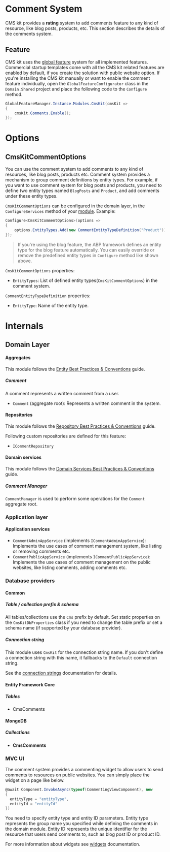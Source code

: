 # Comment System

CMS kit provides a **rating** system to add comments feature to any kind of resource, like blog posts, products, etc. This section describes the details of the comments system.

## Feature

CMS kit uses the [global feature](https://docs.abp.io/en/abp/latest/Global-Features) system for all implemented features. Commercial startup templates come with all the CMS kit related features are enabled by default, if you create the solution with public website option. If you're installing the CMS kit manually or want to enable the comment feature individually, open the `GlobalFeatureConfigurator` class in the `Domain.Shared` project and place the following code to the `Configure ` method.

```csharp
GlobalFeatureManager.Instance.Modules.CmsKit(cmsKit =>
{
    cmsKit.Comments.Enable();
});
```

# Options

## CmsKitCommentOptions

You can use the comment system to add comments to any kind of resources, like blog posts, products etc. Comment system provides a mechanism to group comment definitions by entity types. For example, if you want to use comment system for blog posts and products, you need to define two entity types named `BlogPosts` and `Product`, and add comments under these entity types.

`CmsKitCommentOptions` can be configured in the domain layer, in the `ConfigureServices` method of your [module](https://docs.abp.io/en/abp/latest/Module-Development-Basics). Example:

```csharp
Configure<CmsKitCommentOptions>(options =>
{
    options.EntityTypes.Add(new CommentEntityTypeDefinition("Product"));
});
```

> If you're using the blog feature, the ABP framework defines an entity type for the blog feature automatically. You can easily override or remove the predefined entity types in `Configure` method like shown above.

`CmsKitCommentOptions` properties:

- `EntityTypes`: List of defined entity types(`CmsKitCommentOptions`) in the comment system.

`CommentEntityTypeDefinition` properties:

- `EntityType`: Name of the entity type.

# Internals

## Domain Layer

#### Aggregates

This module follows the [Entity Best Practices & Conventions](https://docs.abp.io/en/abp/latest/Best-Practices/Entities) guide.

##### Comment

A comment represents a written comment from a user.

- `Comment` (aggregate root): Represents a written comment in the system.

#### Repositories

This module follows the [Repository Best Practices & Conventions](https://docs.abp.io/en/abp/latest/Best-Practices/Repositories) guide.

Following custom repositories are defined for this feature:

- `ICommentRepository`

#### Domain services

This module follows the [Domain Services Best Practices & Conventions](https://docs.abp.io/en/abp/latest/Best-Practices/Domain-Services) guide.

##### Comment Manager

`CommentManager` is used to perform some operations for the `Comment` aggregate root.

### Application layer

#### Application services

- `CommentAdminAppService` (implements `ICommentAdminAppService`): Implements the use cases of comment management system, like listing or removing comments etc.
- `CommentPublicAppService` (implements `ICommentPublicAppService`):  Implements the use cases of comment management on the public websites, like listing comments, adding comments etc.

### Database providers

#### Common

##### Table / collection prefix & schema

All tables/collections use the `Cms` prefix by default. Set static properties on the `CmsKitDbProperties` class if you need to change the table prefix or set a schema name (if supported by your database provider).

##### Connection string

This module uses `CmsKit` for the connection string name. If you don't define a connection string with this name, it fallbacks to the `Default` connection string.

See the [connection strings](https://docs.abp.io/en/abp/latest/Connection-Strings) documentation for details.

#### Entity Framework Core

##### Tables

- CmsComments

#### MongoDB

##### Collections

- **CmsComments**

### MVC UI

The comment system provides a commenting widget to allow users to send comments to resources on public websites. You can simply place the widget on a page like below. 

```csharp
@await Component.InvokeAsync(typeof(CommentingViewComponent), new
{
  entityType = "entityType",
  entityId = "entityId"
})
```
You need to specify entity type and entity ID parameters. Entity type represents the group name you specified while defining the comments in the domain module. Entity ID represents the unique identifier for the resource that users send comments to, such as blog post ID or product ID.

For more information about widgets see [widgets](https://docs.abp.io/en/abp/latest/UI/AspNetCore/Widgets) documentation.